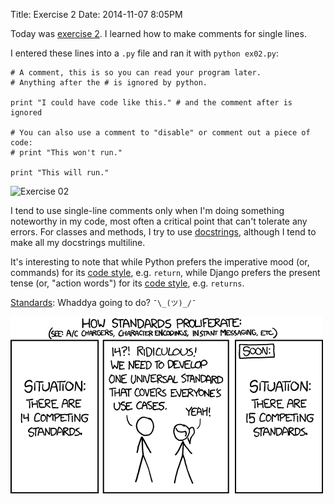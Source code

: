 Title: Exercise 2
Date: 2014-11-07 8:05PM

Today was [exercise 2](https://learnpythonthehardway.org/book/ex2.html). I learned how to make comments for single lines.

I entered these lines into a `.py` file and ran it with `python ex02.py`:

```
# A comment, this is so you can read your program later.
# Anything after the # is ignored by python.

print "I could have code like this." # and the comment after is ignored

# You can also use a comment to "disable" or comment out a piece of code:
# print "This won't run."

print "This will run."
```

![Exercise 02]({filename}/images/ex02.png "Exercise 02")

I tend to use single-line comments only when I'm doing something noteworthy in my code, most often a critical point that can't tolerate any errors. For classes and methods, I try to use [docstrings](http://legacy.python.org/dev/peps/pep-0257/), although I tend to make all my docstrings multiline.

It's interesting to note that while Python prefers the imperative mood (or, commands) for its [code style](http://legacy.python.org/dev/peps/pep-0257/), e.g. `return`, while Django prefers the present tense (or, "action words") for its [code style](https://docs.djangoproject.com/en/dev/internals/contributing/writing-code/coding-style/), e.g. `returns`.

[Standards](http://xkcd.com/927/): Whaddya going to do? `¯\_(ツ)_/¯`

[![xkcd standars](/images/xkcd-standards.png "xkcd standards")](http://xkcd.com/927/)
